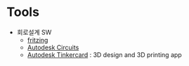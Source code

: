 # Tools

- 회로설계 SW
  - [fritzing](http://fritzing.org)
  - [Autodesk Circuits](https://circuits.io/)
  - [Autodesk Tinkercard](https://www.tinkercad.com) : 3D design and 3D printing app
